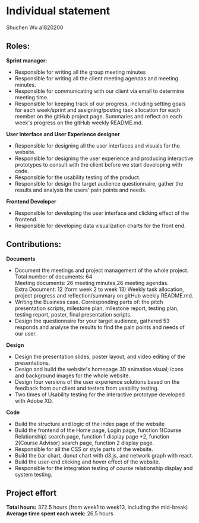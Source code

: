 # Individual statement
Shuchen Wu a1820200

## Roles:
**Sprint manager:**
- Responsible for writing all the group meeting minutes
- Responsible for writing all the client meeting agendas and meeting minutes. 
- Responsible for communicating with our client via email to determine meeting time.
- Responsible for keeping track of our progress, including setting goals for each week/sprint and assigning/posting task allocation for each member on the gitHub project page. Summaries and reflect on each week's progress on the gitHub weekly README.md.

**User Interface and User Experience designer**
- Responsible for designing all the user interfaces and visuals for the website.
- Responsible for designing the user experience and producing interactive prototypes to consult with the client before we start developing with code. 
- Responsible for the usability testing of the product.
- Responsible for design the target audience questionnaire, gather the results and analysis the users' pain points and needs.

**Frontend Developer**
- Responsible for developing the user interface and clicking effect of the frontend.
- Responsible for developing data visualization charts for the front end.

## Contributions:
**Documents**
- Document the meetings and project management of the whole project.\
  Total number of documents: 64\
  Meeting documents: 26 meeting minutes,26 meeting agendas.\
  Extra Document: 12 (form week 2 to week 13) Weekly task allocation, project progress and reflection/summary on gitHub weekly README.md.
- Writing the Business case. Corresponding parts of: the pitch presentation scripts, milestone plan, milestone report, testing plan, testing report, poster, final presentation scripts. 
- Design the questionnaire for your target audience, gathered 53 responds and analyse the results to find the pain points and needs of our user.

**Design**
- Design the presentation slides, poster layout, and video editing of the presentations.
- Design and build the website's homepage 3D animation visual; icons and background images for the whole website.
- Design four versions of the user experience solutions based on the feedback from our client and testers from usability testing.
- Two times of Usability testing for the interactive prototype developed with Adobe XD.

**Code**
- Build the structure and logic of the index page of the website
- Build the frontend of the Home page, Login page, function 1(Course Relationship) search page, function 1 display page *2, function 2(Course Advisor) search page, function 2 display page.
- Responsible for all the CSS or style parts of the website.
- Build the bar chart, donut chart with d3.js, and network graph with react.
- Build the user-end clicking and hover effect of the website.
- Responsible for the integration testing of course relationship display and system testing.

## Project effort
**Total hours:** 372.5 hours (from week1 to week13, including the mid-break)\
**Average time spent each week:** 26.5 hours
